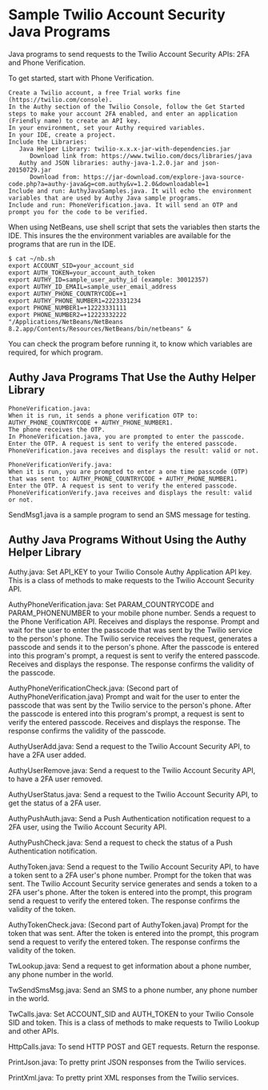 # Sample Twilio Account Security Java Programs

Java programs to send requests to the Twilio Account Security APIs: 2FA and Phone Verification.

To get started, start with Phone Verification.

    Create a Twilio account, a free Trial works fine (https://twilio.com/console).
    In the Authy section of the Twilio Console, follow the Get Started steps to make your account 2FA enabled, and enter an application (Friendly name) to create an API key.
    In your environment, set your Authy required variables.
    In your IDE, create a project.
    Include the Libraries:
       Java Helper Library: twilio-x.x.x-jar-with-dependencies.jar
          Download link from: https://www.twilio.com/docs/libraries/java
       Authy and JSON libraries: authy-java-1.2.0.jar and json-20150729.jar
          Download from: https://jar-download.com/explore-java-source-code.php?a=authy-java&g=com.authy&v=1.2.0&downloadable=1
    Include and run: AuthyJavaSamples.java. It will echo the environment variables that are used by Authy Java sample programs.
    Include and run: PhoneVerification.java. It will send an OTP and prompt you for the code to be verified.

When using NetBeans, use shell script that sets the variables then starts the IDE.
This insures the the environment variables are available for the programs that are run in the IDE.

````
$ cat ~/nb.sh 
export ACCOUNT_SID=your_account_sid
export AUTH_TOKEN=your_account_auth_token
export AUTHY_ID=sample_user_authy_id (example: 30012357)
export AUTHY_ID_EMAIL=sample_user_email_address
export AUTHY_PHONE_COUNTRYCODE=+1
export AUTHY_PHONE_NUMBER1=2223331234
export PHONE_NUMBER1=+12223331111
export PHONE_NUMBER2=+12223332222
"/Applications/NetBeans/NetBeans 8.2.app/Contents/Resources/NetBeans/bin/netbeans" &
````

You can check the program before running it, to know which variables are required, for which program.

## Authy Java Programs That Use the Authy Helper Library
````
PhoneVerification.java:
When it is run, it sends a phone verification OTP to: AUTHY_PHONE_COUNTRYCODE + AUTHY_PHONE_NUMBER1.
The phone receives the OTP.
In PhoneVerification.java, you are prompted to enter the passcode.
Enter the OTP. A request is sent to verify the entered passcode.
PhoneVerification.java receives and displays the result: valid or not.
````
````
PhoneVerificationVerify.java:
When it is run, you are prompted to enter a one time passcode (OTP) that was sent to: AUTHY_PHONE_COUNTRYCODE + AUTHY_PHONE_NUMBER1.
Enter the OTP. A request is sent to verify the entered passcode.
PhoneVerificationVerify.java receives and displays the result: valid or not.
````
SendMsg1.java is a sample program to send an SMS message for testing.

## Authy Java Programs Without Using the Authy Helper Library

Authy.java:
Set API_KEY to your Twilio Console Authy Application API key.
This is a class of methods to make requests to the Twilio Account Security API.

AuthyPhoneVerification.java:
Set PARAM_COUNTRYCODE and PARAM_PHONENUMBER to your mobile phone number.
Sends a request to the Phone Verification API.
Receives and displays the response.
Prompt and wait for the user to enter the passcode that was sent by the Twilio service to the person's phone.
The Twilio service receives the request, generates a passcode and sends it to the person's phone. 
After the passcode is entered into this program's prompt, a request is sent to verify the entered passcode.
Receives and displays the response. The response confirms the validity of the passcode.

AuthyPhoneVerificationCheck.java:
(Second part of AuthyPhoneVerification.java)
Prompt and wait for the user to enter the passcode that was sent by the Twilio service to the person's phone.
After the passcode is entered into this program's prompt, a request is sent to verify the entered passcode.
Receives and displays the response. The response confirms the validity of the passcode.

AuthyUserAdd.java:
Send a request to the Twilio Account Security API, to have a 2FA user added.

AuthyUserRemove.java:
Send a request to the Twilio Account Security API, to have a 2FA user removed.

AuthyUserStatus.java:
Send a request to the Twilio Account Security API, to get the status of a 2FA user.

AuthyPushAuth.java:
Send a Push Authentication notification request to a 2FA user, using the Twilio Account Security API.

AuthyPushCheck.java:
Send a request to check the status of a Push Authentication notification.

AuthyToken.java:
Send a request to the Twilio Account Security API, to have a token sent to a 2FA user's phone number.
Prompt for the token that was sent.
The Twilio Account Security service generates and sends a token to a 2FA user's phone.
After the token is entered into the prompt, this program send a request to verify the entered token.
The response confirms the validity of the token.

AuthyTokenCheck.java:
(Second part of AuthyToken.java)
Prompt for the token that was sent.
After the token is entered into the prompt, this program send a request to verify the entered token.
The response confirms the validity of the token.

TwLookup.java:
Send a request to get information about a phone number, any phone number in the world.

TwSendSmsMsg.java:
Send an SMS to a phone number, any phone number in the world.

TwCalls.java:
Set ACCOUNT_SID and AUTH_TOKEN to your Twilio Console SID and token.
This is a class of methods to make requests to Twilio Lookup and other APIs.

HttpCalls.java:
To send HTTP POST and GET requests.
Return the response.

PrintJson.java:
To pretty print JSON responses from the Twilio services.

PrintXml.java:
To pretty print XML responses from the Twilio services.
